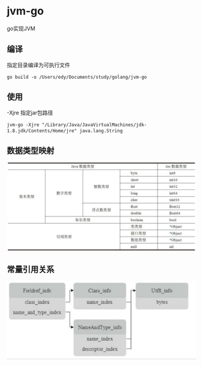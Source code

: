 # jvm-go
go实现JVM

## 编译
指定目录编译为可执行文件
``` shell
go build -o /Users/edy/Documents/study/golang/jvm-go
```
## 使用
-Xjre 指定jar包路径
```shell
jvm-go -Xjre "/Library/Java/JavaVirtualMachines/jdk-1.8.jdk/Contents/Home/jre" java.lang.String
```

## 数据类型映射

![数据类型映射](data_type.png)

## 常量引用关系
![常量引用关系](constant_ref.png)



